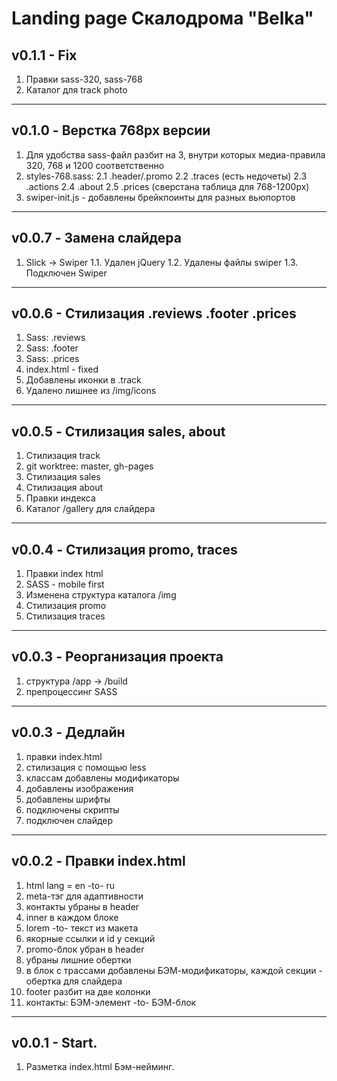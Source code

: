 Landing page Скалодрома "Belka"
===============================
v0.1.1 - Fix
------------
1. Правки sass-320, sass-768
2. Каталог для track photo

***

v0.1.0 - Верстка 768px версии
-----------------------------
1. Для удобства sass-файл разбит на 3, внутри которых медиа-правила 320, 768 и 1200 соответственно
2. styles-768.sass:
2.1 .header/.promo
2.2 .traces (есть недочеты)
2.3 .actions
2.4 .about
2.5 .prices (сверстана таблица для 768-1200px)
3. swiper-init.js - добавлены брейкпоинты для разных вьюпортов

***

v0.0.7 - Замена слайдера
------------------------
1. Slick -> Swiper
1.1. Удален jQuery
1.2. Удалены файлы swiper
1.3. Подключен Swiper

***

v0.0.6 - Cтилизация .reviews .footer .prices
-----------------------------------
1. Sass: .reviews
2. Sass: .footer
3. Sass: .prices
4. index.html - fixed
5. Добавлены иконки в .track
6. Удалено лишнее из /img/icons

***

v0.0.5 - Стилизация sales, about
--------------------------------
1. Стилизация track
2. git worktree: master, gh-pages
3. Стилизация sales
4. Стилизация about
5. Правки индекса
6. Каталог /gallery для слайдера

***

v0.0.4 - Стилизация promo, traces
---------------------------------
1. Правки index html
2. SASS - mobile first
3. Изменена структура каталога /img
4. Стилизация promo
5. Стилизация traces

***

v0.0.3 - Реорганизация проекта
------------------------------
1. структура /app -> /build
2. препроцессинг SASS

***

v0.0.3 - Дедлайн
------------------------
1. правки index.html
2. стилизация с помощью less
3. классам добавлены модификаторы
4. добавлены изображения
5. добавлены шрифты
6. подключены скрипты
7. подключен слайдер

***

v0.0.2 - Правки index.html
--------------------------
1. html lang = en -to- ru 
2. meta-тэг для адаптивности 
3. контакты убраны в header 
4. inner в каждом блоке 
5. lorem -to- текст из макета 
6. якорные ссылки и id у секций 
7. promo-блок убран в header 
8. убраны лишние обертки 
9. в блок с трассами добавлены БЭМ-модификаторы, каждой секции - обертка для слайдера 
10. footer разбит на две колонки 
11. контакты: БЭМ-элемент -to- БЭМ-блок

***

v0.0.1 - Start.
---------------
1. Разметка index.html Бэм-нейминг.

